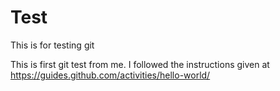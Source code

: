 # Test
This is for testing git

This is first git test from me. I followed the instructions given at https://guides.github.com/activities/hello-world/
